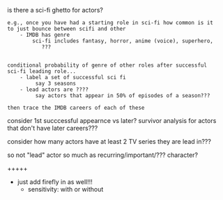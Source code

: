 is there a sci-fi ghetto for actors?

	e.g., once you have had a starting role in sci-fi how common is it
	to just bounce between scifi and other
		- IMDB has genre
		    sci-fi includes fantasy, horror, anime (voice), superhero,
		       ???
			
			
    conditional probability of genre of other roles after successful
    sci-fi leading role...
		- label a set of successful sci fi
		     say 3 seasons
	    - lead actors are ????
			 say actors that appear in 50% of episodes of a season???
   
    then trace the IMDB careers of each of these
	
consider 1st succcessful appearnce vs later?
	survivor analysis for actors that don't have later careers???
	
	
consider how many actors have at least 2 TV series they are lead in???


so not "lead" actor so much as recurring/important/??? character?

+++++

  + just add firefly in as well!!!
	  - sensitivity: with or without
	  
	  
  

	
